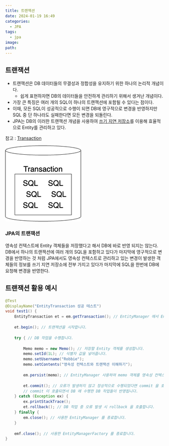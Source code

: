 ```yaml
---
title: 트랜잭션
date: 2024-01-19 16:49
categories:
  - JPA
tags:
  - jpa
image: 
path:
---
```


## 트랜잭션
- 트랜잭션은 DB 데이터들의 무결성과 정합성을 유지하기 위한 하나의 논리적 개념이다.
    - 쉽게 표현하자면 DB의 데이터들을 안전하게 관리하기 위해서 생겨난 개념이다.
- 가장 큰 특징은 여러 개의 SQL이 하나의 트랜잭션에 포함될 수 있다는 점이다.
- 이때, 모든 SQL이 성공적으로 수행이 되면 DB에 영구적으로 변경을 반영하지만 SQL 중 단 하나라도 실패한다면 모든 변경을 되돌린다.
- JPA는 DB의 이러한 트랜잭션 개념을 사용하여 [쓰기 지연 저장소](https://sonjh919.github.io/posts/쓰기-지연-저장소)를 이용해 효율적으로 Entity를 관리하고 있다.

참고 : [Transaction](https://sonjh919.github.io/posts/Transaction)

![](/assets/img/IMG/JPA/transaction.png)

### JPA의 트랜잭션
영속성 컨텍스트에 Entity 객체들을 저장했다고 해서 DB에 바로 반영 되지는 않는다. DB에서 하나의 트랜잭션에 여러 개의 SQL을 포함하고 있다가 마지막에 영구적으로 변경을 반영하는 것 처럼 JPA에서도 영속성 컨텍스트로 관리하고 있는 변경이 발생한 객체들의 정보를 쓰기 지연 저장소에 전부 가지고 있다가 마지막에 SQL을 한번에 DB에 요청해 변경을 반영한다.

## 트랜잭션 활용 예시

```java
@Test
@DisplayName("EntityTransaction 성공 테스트")
void test1() {
    EntityTransaction et = em.getTransaction(); // EntityManager 에서 EntityTransaction 을 가져옵니다.

    et.begin(); // 트랜잭션을 시작합니다.

    try { // DB 작업을 수행합니다.

        Memo memo = new Memo(); // 저장할 Entity 객체를 생성합니다.
        memo.setId(1L); // 식별자 값을 넣어줍니다.
        memo.setUsername("Robbie");
        memo.setContents("영속성 컨텍스트와 트랜잭션 이해하기");

        em.persist(memo); // EntityManager 사용하여 memo 객체를 영속성 컨텍스트에 저장합니다.

        et.commit(); // 오류가 발생하지 않고 정상적으로 수행되었다면 commit 을 호출합니다.
        // commit 이 호출되면서 DB 에 수행한 DB 작업들이 반영됩니다.
    } catch (Exception ex) {
        ex.printStackTrace();
        et.rollback(); // DB 작업 중 오류 발생 시 rollback 을 호출합니다.
    } finally {
        em.close(); // 사용한 EntityManager 를 종료합니다.
    }

    emf.close(); // 사용한 EntityManagerFactory 를 종료합니다.
}
```